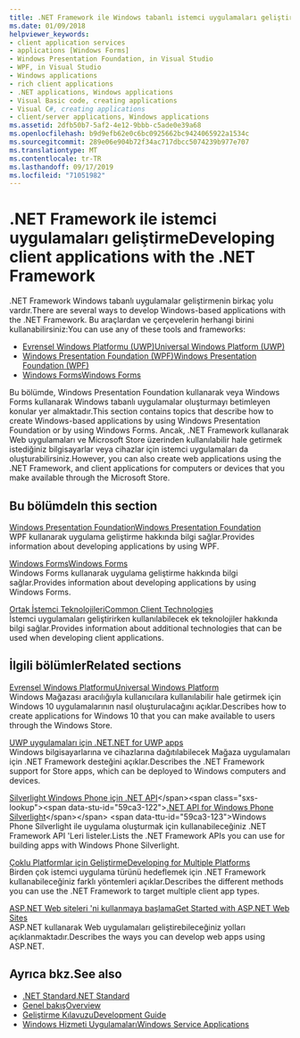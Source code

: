```yaml
---
title: .NET Framework ile Windows tabanlı istemci uygulamaları geliştirme
ms.date: 01/09/2018
helpviewer_keywords:
- client application services
- applications [Windows Forms]
- Windows Presentation Foundation, in Visual Studio
- WPF, in Visual Studio
- Windows applications
- rich client applications
- .NET applications, Windows applications
- Visual Basic code, creating applications
- Visual C#, creating applications
- client/server applications, Windows applications
ms.assetid: 2dfb50b7-5af2-4e12-9bbb-c5ade0e39a68
ms.openlocfilehash: b9d9efb62e0c6bc0925662bc9424065922a1534c
ms.sourcegitcommit: 289e06e904b72f34ac717dbcc5074239b977e707
ms.translationtype: MT
ms.contentlocale: tr-TR
ms.lasthandoff: 09/17/2019
ms.locfileid: "71051982"
---
```

# <a name="developing-client-applications-with-the-net-framework"></a><span data-ttu-id="59ca3-102">.NET Framework ile istemci uygulamaları geliştirme</span><span class="sxs-lookup"><span data-stu-id="59ca3-102">Developing client applications with the .NET Framework</span></span>

<span data-ttu-id="59ca3-103">.NET Framework Windows tabanlı uygulamalar geliştirmenin birkaç yolu vardır.</span><span class="sxs-lookup"><span data-stu-id="59ca3-103">There are several ways to develop Windows-based applications with the .NET Framework.</span></span> <span data-ttu-id="59ca3-104">Bu araçlardan ve çerçevelerin herhangi birini kullanabilirsiniz:</span><span class="sxs-lookup"><span data-stu-id="59ca3-104">You can use any of these tools and frameworks:</span></span> 

- [<span data-ttu-id="59ca3-105">Evrensel Windows Platformu (UWP)</span><span class="sxs-lookup"><span data-stu-id="59ca3-105">Universal Windows Platform (UWP)</span></span>](https://developer.microsoft.com/windows/apps)
- [<span data-ttu-id="59ca3-106">Windows Presentation Foundation (WPF)</span><span class="sxs-lookup"><span data-stu-id="59ca3-106">Windows Presentation Foundation (WPF)</span></span>](./wpf/index.md)
- [<span data-ttu-id="59ca3-107">Windows Forms</span><span class="sxs-lookup"><span data-stu-id="59ca3-107">Windows Forms</span></span>](./winforms/index.md)

<span data-ttu-id="59ca3-108">Bu bölümde, Windows Presentation Foundation kullanarak veya Windows Forms kullanarak Windows tabanlı uygulamalar oluşturmayı betimleyen konular yer almaktadır.</span><span class="sxs-lookup"><span data-stu-id="59ca3-108">This section contains topics that describe how to create Windows-based applications by using Windows Presentation Foundation or by using Windows Forms.</span></span> <span data-ttu-id="59ca3-109">Ancak, .NET Framework kullanarak Web uygulamaları ve Microsoft Store üzerinden kullanılabilir hale getirmek istediğiniz bilgisayarlar veya cihazlar için istemci uygulamaları da oluşturabilirsiniz.</span><span class="sxs-lookup"><span data-stu-id="59ca3-109">However, you can also create web applications using the .NET Framework, and client applications for computers or devices that you make available through the Microsoft Store.</span></span>
 
## <a name="in-this-section"></a><span data-ttu-id="59ca3-110">Bu bölümde</span><span class="sxs-lookup"><span data-stu-id="59ca3-110">In this section</span></span>

[<span data-ttu-id="59ca3-111">Windows Presentation Foundation</span><span class="sxs-lookup"><span data-stu-id="59ca3-111">Windows Presentation Foundation</span></span>](./wpf/index.md)  
<span data-ttu-id="59ca3-112">WPF kullanarak uygulama geliştirme hakkında bilgi sağlar.</span><span class="sxs-lookup"><span data-stu-id="59ca3-112">Provides information about developing applications by using WPF.</span></span>

[<span data-ttu-id="59ca3-113">Windows Forms</span><span class="sxs-lookup"><span data-stu-id="59ca3-113">Windows Forms</span></span>](./winforms/index.md)  
<span data-ttu-id="59ca3-114">Windows Forms kullanarak uygulama geliştirme hakkında bilgi sağlar.</span><span class="sxs-lookup"><span data-stu-id="59ca3-114">Provides information about developing applications by using Windows Forms.</span></span>

[<span data-ttu-id="59ca3-115">Ortak İstemci Teknolojileri</span><span class="sxs-lookup"><span data-stu-id="59ca3-115">Common Client Technologies</span></span>](./common-client-technologies/index.md)  
<span data-ttu-id="59ca3-116">İstemci uygulamaları geliştirirken kullanılabilecek ek teknolojiler hakkında bilgi sağlar.</span><span class="sxs-lookup"><span data-stu-id="59ca3-116">Provides information about additional technologies that can be used when developing client applications.</span></span>

## <a name="related-sections"></a><span data-ttu-id="59ca3-117">İlgili bölümler</span><span class="sxs-lookup"><span data-stu-id="59ca3-117">Related sections</span></span>

[<span data-ttu-id="59ca3-118">Evrensel Windows Platformu</span><span class="sxs-lookup"><span data-stu-id="59ca3-118">Universal Windows Platform</span></span>](https://developer.microsoft.com/windows/apps)  
<span data-ttu-id="59ca3-119">Windows Mağazası aracılığıyla kullanıcılara kullanılabilir hale getirmek için Windows 10 uygulamalarının nasıl oluşturulacağını açıklar.</span><span class="sxs-lookup"><span data-stu-id="59ca3-119">Describes how to create applications for Windows 10 that you can make available to users through the Windows Store.</span></span>

[<span data-ttu-id="59ca3-120">UWP uygulamaları için .NET</span><span class="sxs-lookup"><span data-stu-id="59ca3-120">.NET for UWP apps</span></span>](https://msdn.microsoft.com/library/windows/apps/mt185501.aspx)  
<span data-ttu-id="59ca3-121">Windows bilgisayarlarına ve cihazlarına dağıtılabilecek Mağaza uygulamaları için .NET Framework desteğini açıklar.</span><span class="sxs-lookup"><span data-stu-id="59ca3-121">Describes the .NET Framework support for Store apps, which can be deployed to Windows computers and devices.</span></span>

<span data-ttu-id="59ca3-122">[Silverlight Windows Phone için .NET API](https://docs.microsoft.com/previous-versions/windows/apps/jj207211\(v=vs.105\))</span><span class="sxs-lookup"><span data-stu-id="59ca3-122">[.NET API for Windows Phone Silverlight](https://docs.microsoft.com/previous-versions/windows/apps/jj207211\(v=vs.105\))</span></span>  
<span data-ttu-id="59ca3-123">Windows Phone Silverlight ile uygulama oluşturmak için kullanabileceğiniz .NET Framework API 'Leri listeler.</span><span class="sxs-lookup"><span data-stu-id="59ca3-123">Lists the .NET Framework APIs you can use for building apps with Windows Phone Silverlight.</span></span>
  
[<span data-ttu-id="59ca3-124">Çoklu Platformlar için Geliştirme</span><span class="sxs-lookup"><span data-stu-id="59ca3-124">Developing for Multiple Platforms</span></span>](../standard/cross-platform/index.md)  
<span data-ttu-id="59ca3-125">Birden çok istemci uygulama türünü hedeflemek için .NET Framework kullanabileceğiniz farklı yöntemleri açıklar.</span><span class="sxs-lookup"><span data-stu-id="59ca3-125">Describes the different methods you can use the .NET Framework to target multiple client app types.</span></span>

[<span data-ttu-id="59ca3-126">ASP.NET Web siteleri 'ni kullanmaya başlama</span><span class="sxs-lookup"><span data-stu-id="59ca3-126">Get Started with ASP.NET Web Sites</span></span>](https://www.asp.net/get-started/websites)  
<span data-ttu-id="59ca3-127">ASP.NET kullanarak Web uygulamaları geliştirebileceğiniz yolları açıklanmaktadır.</span><span class="sxs-lookup"><span data-stu-id="59ca3-127">Describes the ways you can develop web apps using ASP.NET.</span></span>

## <a name="see-also"></a><span data-ttu-id="59ca3-128">Ayrıca bkz.</span><span class="sxs-lookup"><span data-stu-id="59ca3-128">See also</span></span>

- [<span data-ttu-id="59ca3-129">.NET Standard</span><span class="sxs-lookup"><span data-stu-id="59ca3-129">.NET Standard</span></span>](../standard/net-standard.md)
- [<span data-ttu-id="59ca3-130">Genel bakış</span><span class="sxs-lookup"><span data-stu-id="59ca3-130">Overview</span></span>](./get-started/overview.md)
- [<span data-ttu-id="59ca3-131">Geliştirme Kılavuzu</span><span class="sxs-lookup"><span data-stu-id="59ca3-131">Development Guide</span></span>](./development-guide.md)
- [<span data-ttu-id="59ca3-132">Windows Hizmeti Uygulamaları</span><span class="sxs-lookup"><span data-stu-id="59ca3-132">Windows Service Applications</span></span>](./windows-services/index.md)
